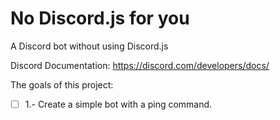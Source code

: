 # No Discord.js for you
A Discord bot without using Discord.js

Discord Documentation: https://discord.com/developers/docs/

The goals of this project:

- [ ] 1.- Create a simple bot with a ping command.

